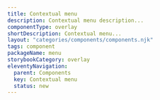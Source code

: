 ```yaml
---
title: Contextual menu
description: Contextual menu description...
componentType: overlay
shortDescription: Contextual menu...
layout: "categories/components/components.njk"
tags: component
packageName: menu
storybookCategory: overlay
eleventyNavigation:
  parent: Components
  key: Contextual menu
  status: new
---
```


